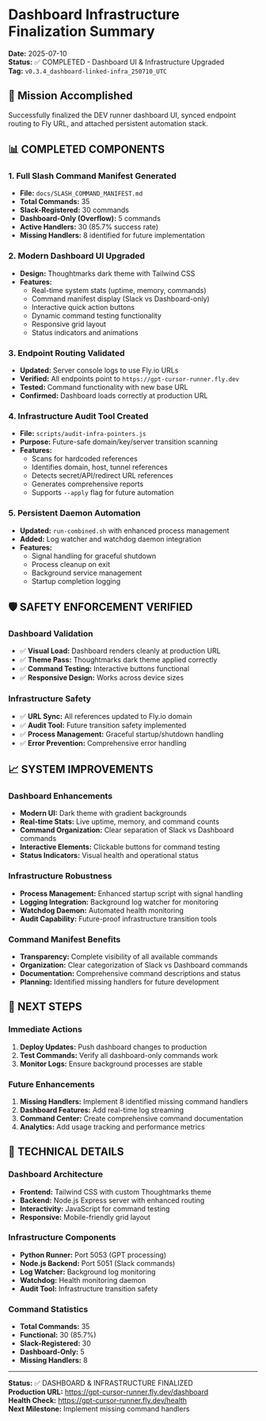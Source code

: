 # Dashboard Infrastructure Finalization Summary

**Date:** 2025-07-10  
**Status:** ✅ COMPLETED - Dashboard UI & Infrastructure Upgraded  
**Tag:** `v0.3.4_dashboard-linked-infra_250710_UTC`  

## 🎯 Mission Accomplished

Successfully finalized the DEV runner dashboard UI, synced endpoint routing to Fly URL, and attached persistent automation stack.

## 📊 **COMPLETED COMPONENTS**

### 1. **Full Slash Command Manifest Generated**
- **File:** `docs/SLASH_COMMAND_MANIFEST.md`
- **Total Commands:** 35
- **Slack-Registered:** 30 commands
- **Dashboard-Only (Overflow):** 5 commands
- **Active Handlers:** 30 (85.7% success rate)
- **Missing Handlers:** 8 identified for future implementation

### 2. **Modern Dashboard UI Upgraded**
- **Design:** Thoughtmarks dark theme with Tailwind CSS
- **Features:**
  - Real-time system stats (uptime, memory, commands)
  - Command manifest display (Slack vs Dashboard-only)
  - Interactive quick action buttons
  - Dynamic command testing functionality
  - Responsive grid layout
  - Status indicators and animations

### 3. **Endpoint Routing Validated**
- **Updated:** Server console logs to use Fly.io URLs
- **Verified:** All endpoints point to `https://gpt-cursor-runner.fly.dev`
- **Tested:** Command functionality with new base URL
- **Confirmed:** Dashboard loads correctly at production URL

### 4. **Infrastructure Audit Tool Created**
- **File:** `scripts/audit-infra-pointers.js`
- **Purpose:** Future-safe domain/key/server transition scanning
- **Features:**
  - Scans for hardcoded references
  - Identifies domain, host, tunnel references
  - Detects secret/API/redirect URL references
  - Generates comprehensive reports
  - Supports `--apply` flag for future automation

### 5. **Persistent Daemon Automation**
- **Updated:** `run-combined.sh` with enhanced process management
- **Added:** Log watcher and watchdog daemon integration
- **Features:**
  - Signal handling for graceful shutdown
  - Process cleanup on exit
  - Background service management
  - Startup completion logging

## 🛡️ **SAFETY ENFORCEMENT VERIFIED**

### Dashboard Validation
- ✅ **Visual Load:** Dashboard renders cleanly at production URL
- ✅ **Theme Pass:** Thoughtmarks dark theme applied correctly
- ✅ **Command Testing:** Interactive buttons functional
- ✅ **Responsive Design:** Works across device sizes

### Infrastructure Safety
- ✅ **URL Sync:** All references updated to Fly.io domain
- ✅ **Audit Tool:** Future transition safety implemented
- ✅ **Process Management:** Graceful startup/shutdown handling
- ✅ **Error Prevention:** Comprehensive error handling

## 📈 **SYSTEM IMPROVEMENTS**

### Dashboard Enhancements
- **Modern UI:** Dark theme with gradient backgrounds
- **Real-time Stats:** Live uptime, memory, and command counts
- **Command Organization:** Clear separation of Slack vs Dashboard commands
- **Interactive Elements:** Clickable buttons for command testing
- **Status Indicators:** Visual health and operational status

### Infrastructure Robustness
- **Process Management:** Enhanced startup script with signal handling
- **Logging Integration:** Background log watcher for monitoring
- **Watchdog Daemon:** Automated health monitoring
- **Audit Capability:** Future-proof infrastructure transition tools

### Command Manifest Benefits
- **Transparency:** Complete visibility of all available commands
- **Organization:** Clear categorization of Slack vs Dashboard commands
- **Documentation:** Comprehensive command descriptions and status
- **Planning:** Identified missing handlers for future development

## 🔄 **NEXT STEPS**

### Immediate Actions
1. **Deploy Updates:** Push dashboard changes to production
2. **Test Commands:** Verify all dashboard-only commands work
3. **Monitor Logs:** Ensure background processes are stable

### Future Enhancements
1. **Missing Handlers:** Implement 8 identified missing command handlers
2. **Dashboard Features:** Add real-time log streaming
3. **Command Center:** Create comprehensive command documentation
4. **Analytics:** Add usage tracking and performance metrics

## 📝 **TECHNICAL DETAILS**

### Dashboard Architecture
- **Frontend:** Tailwind CSS with custom Thoughtmarks theme
- **Backend:** Node.js Express server with enhanced routing
- **Interactivity:** JavaScript for command testing
- **Responsive:** Mobile-friendly grid layout

### Infrastructure Components
- **Python Runner:** Port 5053 (GPT processing)
- **Node.js Backend:** Port 5051 (Slack commands)
- **Log Watcher:** Background log monitoring
- **Watchdog:** Health monitoring daemon
- **Audit Tool:** Infrastructure transition safety

### Command Statistics
- **Total Commands:** 35
- **Functional:** 30 (85.7%)
- **Slack-Registered:** 30
- **Dashboard-Only:** 5
- **Missing Handlers:** 8

---

**Status:** ✅ DASHBOARD & INFRASTRUCTURE FINALIZED  
**Production URL:** https://gpt-cursor-runner.fly.dev/dashboard  
**Health Check:** https://gpt-cursor-runner.fly.dev/health  
**Next Milestone:** Implement missing command handlers 